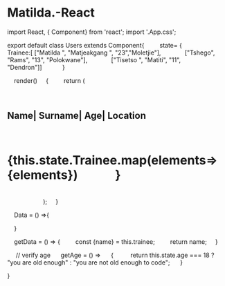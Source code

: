 # Matilda.-React
import React, { Component} from 'react';
import '.App.css';

export default class Users extends Component{
    
    state= {
        
        Trainee:[ ["Matilda ", "Matjeakgang ", "23","Moletjie"],
             ["Tshego", "Rams", "13", "Polokwane"],
             ["Tisetso ", "Matiti", "11", "Dendron"]]        
    }

    render()
    {
        return (
            <div className= "cover">
            <h2> Name| Surname| Age| Location </h2>
               
            <h1> {this.state.Trainee.map(elements=> {elements})
            }
             </h1>
             </div>
             
        );
    }

    Data = () =>{

    }

    getData = () => {
        const {name} = this.trainee;
        return name;
    }

     // verify age
     getAge = () =>
     {
         return this.state.age === 18 ? "you are old enough" : "you are not old enough to code";
     }

}

